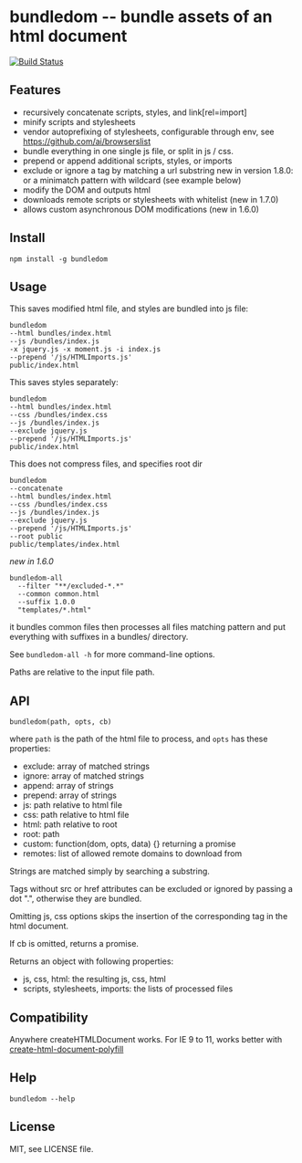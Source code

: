 bundledom -- bundle assets of an html document
==============================================

[![Build Status](https://travis-ci.org/kapouer/bundledom.svg?branch=master)](https://travis-ci.org/kapouer/bundledom)

Features
--------

* recursively concatenate scripts, styles, and link[rel=import]
* minify scripts and stylesheets
* vendor autoprefixing of stylesheets, configurable through env, see
  https://github.com/ai/browserslist
* bundle everything in one single js file, or split in js / css.
* prepend or append additional scripts, styles, or imports
* exclude or ignore a tag by matching a url substring
  new in version 1.8.0: or a minimatch pattern with wildcard (see example below)
* modify the DOM and outputs html
* downloads remote scripts or stylesheets with whitelist (new in 1.7.0)
* allows custom asynchronous DOM modifications (new in 1.6.0)


Install
-------

`npm install -g bundledom`

Usage
-----

This saves modified html file, and styles are bundled into js file:
```
bundledom 
--html bundles/index.html
--js /bundles/index.js
-x jquery.js -x moment.js -i index.js
--prepend '/js/HTMLImports.js'
public/index.html
```

This saves styles separately:
```
bundledom 
--html bundles/index.html
--css /bundles/index.css
--js /bundles/index.js
--exclude jquery.js 
--prepend '/js/HTMLImports.js'
public/index.html
```

This does not compress files, and specifies root dir
```
bundledom
--concatenate
--html bundles/index.html
--css /bundles/index.css
--js /bundles/index.js
--exclude jquery.js 
--prepend '/js/HTMLImports.js'
--root public
public/templates/index.html
```

*new in 1.6.0*

```
bundledom-all
  --filter "**/excluded-*.*"
  --common common.html
  --suffix 1.0.0
  "templates/*.html"
```
it bundles common files then processes all files matching pattern and put
everything with suffixes in a bundles/ directory.

See `bundledom-all -h` for more command-line options.

Paths are relative to the input file path.


API
---

`bundledom(path, opts, cb)`

where `path` is the path of the html file to process,
and `opts` has these properties:

- exclude: array of matched strings
- ignore: array of matched strings
- append: array of strings
- prepend: array of strings
- js: path relative to html file
- css: path relative to html file
- html: path relative to root
- root: path
- custom: function(dom, opts, data) {} returning a promise
- remotes: list of allowed remote domains to download from

Strings are matched simply by searching a substring.

Tags without src or href attributes can be excluded or ignored by passing a
dot ".", otherwise they are bundled.

Omitting js, css options skips the insertion of the corresponding tag in the
html document.

If cb is omitted, returns a promise.

Returns an object with following properties:

- js, css, html: the resulting js, css, html
- scripts, stylesheets, imports: the lists of processed files


Compatibility
-------------

Anywhere createHTMLDocument works. For IE 9 to 11, works better with
[create-html-document-polyfill](https://github.com/kapouer/create-html-document-polyfill)


Help
----

`bundledom --help`


License
-------

MIT, see LICENSE file.

